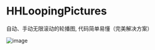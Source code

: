 # HHLoopingPictures
自动、手动无限滚动的轮播图, 代码简单易懂（完美解决方案）

![image](https://github.com/MAYoungMan/HHLoopingPictures/blob/master/Gif/demo.gif)
